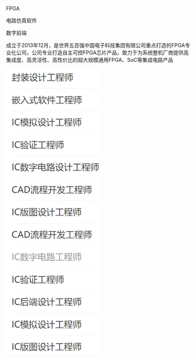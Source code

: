 FPGA

电路仿真软件

数字前端

成立于2013年12月，是世界五百强中国电子科技集团有限公司重点打造的FPGA专业化公司，公司专业打造自主可控FPGA芯片产品，致力于为系统整机厂商提供高集成度、高灵活性、高性价比的超大规模通用FPGA、SoC等集成电路产品

![](attachments/无锡中微亿芯有限公司/869c9926e14148239cb98828ae69d001_MD5.png)